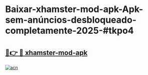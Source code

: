 # Baixar-xhamster-mod-apk-Apk-sem-anúncios-desbloqueado-completamente-2025-#tkpo4

# <h2><a href="https://ainizakaria.my?title=xhamster-mod-apk&ref=24M">🔗👉 🔴 xhamster-mod-apk</a></h2>

[![acn](https://github.com/user-attachments/assets/0f9c940e-d8b0-45ae-aac7-cd30a18b3e1c)](https://ainizakaria.my?title=xhamster-mod-apk&ref=24M)

